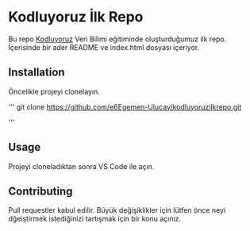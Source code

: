 # Kodluyoruz İlk Repo
Bu repo [Kodluyoruz](https://www.kodluyoruz.org/) Veri Bilimi eğitiminde oluşturduğumuz ilk repo. İçerisinde bir ader README ve index.html dosyası içeriyor.

## Installation

Öncelikle projeyi clonelayın. 

'''
git clone https://github.com/e6Egemen-Ulucay/kodluyoruzilkrepo.git

'''
## Usage

Projeyi cloneladıktan sonra VS Code ile açın. 

## Contributing 

Pull requestler kabul edilir. Büyük değişiklikler için lütfen önce neyi dğeiştirmek istediğinizi tartışmak için bir konu açınız. 